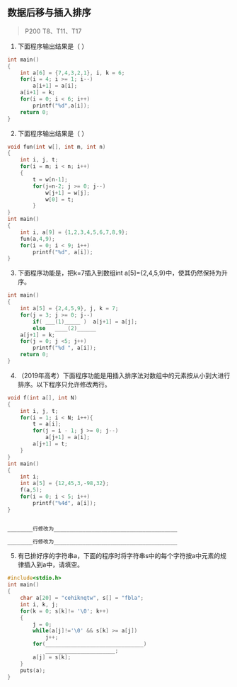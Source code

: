 ## 数据后移与插入排序

> P200 T8、T11、T17

1. 下面程序输出结果是（            ）

```c
int main()
{
    int a[6] = {7,4,3,2,1}, i, k = 6;
    for(i = 4; i >= 1; i--)
        a[i+1] = a[i];
    a[i+1] = k;
    for(i = 0; i < 6; i++)
        printf("%d",a[i]);
    return 0;
}
```

2. 下面程序输出结果是（            ）

```c
void fun(int w[], int m, int n)
{
    int i, j, t;
    for(i = m; i < n; i++)
    {
        t = w[n-1];
        for(j=n-2; j >= 0; j--)
            w[j+1] = w[j];
            w[0] = t;
        } 
}
int main()
{
    int i, a[9] = {1,2,3,4,5,6,7,8,9};
    fun(a,4,9);
    for(i = 0; i < 9; i++)
        printf("%d", a[i]);
}
```

3. 下面程序功能是，把k=7插入到数组int a[5]={2,4,5,9}中，使其仍然保持为升序。

```c
int main()
{   
    int a[5] = {2,4,5,9}, j, k = 7;
	for(j = 3; j >= 0; j--)
        if( ___(1)_____ )  a[j+1] = a[j];
        else   ____(2)______
    a[j+1] = k;
    for(j = 0; j <5; j++)
        printf("%d ", a[i]);
    return 0;
}
```

4. （2019年高考）下面程序功能是用插入排序法对数组中的元素按从小到大进行排序。以下程序只允许修改两行。

```c
void f(int a[], int N)
{
    int i, j, t;
    for(i = 1; i < N; i++){
        t = a[i];
        for(j = i - 1; j >= 0; j--)
            a[j+1] = a[i];
        a[j+1] = t;
    }
}
int main()
{
    int i;
    int a[5] = {12,45,3,-98,32};
    f(a,5);
    for(i = 0; i < 5; i++)
        printf("%4d", a[i]);
}
```

```tex

________行修改为_______________________________________

________行修改为_______________________________________
```

5. 有已排好序的字符串a，下面的程序时将字符串s中的每个字符按a中元素的规律插入到a中，请填空。

```c
#include<stdio.h>
int main()
{
    char a[20] = "cehiknqtw", s[] = "fbla";
    int i, k, j;
    for(k = 0; s[k]!= '\0'; k++)
    {
        j = 0;
        while(a[j]!='\0' && s[k] >= a[j])
            j++;
        for(_______________________________)
            ______________________;
        a[j] = s[k];
    }
    puts(a);
}
```